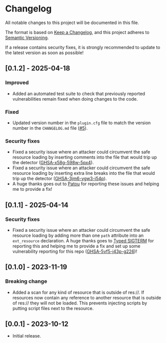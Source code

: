 # Changelog
All notable changes to this project will be documented in this file.

The format is based on [Keep a Changelog](https://keepachangelog.com/en/1.0.0/),
and this project adheres to [Semantic Versioning](https://semver.org/spec/v2.0.0.html).

If a release contains security fixes, it is strongly recommended to update to the latest version as soon as possible!

## [0.1.2] - 2025-04-18
### Improved
- Added an automated test suite to check that previously reported vulnerabilities remain fixed when doing changes to the code.

### Fixed
- Updated version number in the `plugin.cfg` file to match the version number in the `CHANGELOG.md` file ([#5](https://github.com/derkork/godot-safe-resource-loader/issues/5)).

### Security fixes 
- Fixed a security issue where an attacker could circumvent the safe resource loading by inserting comments into the file that would trip up the detector ([GHSA-x58g-598w-5px4](https://github.com/derkork/godot-safe-resource-loader/security/advisories/GHSA-x58g-598w-5px4)). 
- Fixed a security issue where an attacker could circumvent the safe resource loading by inserting extra line breaks into the file that would trip up the detector ([GHSA-3jm6-vgw3-j54p](https://github.com/derkork/godot-safe-resource-loader/security/advisories/GHSA-3jm6-vgw3-j54p)).
- A huge thanks goes out to [Patou](https://github.com/xorblo-doitus) for reporting these issues and helping me to provide a fix!

## [0.1.1] - 2025-04-14
### Security fixes
- Fixed a security issue where an attacker could circumvent the safe resource loading by adding more than one `path` attribute into an `ext_resource` declaration. A huge thanks goes to [Typed SIGTERM](https://github.com/typed-sigterm) for reporting this and helping me to provide a fix and set up some vulnerability reporting for this repo ([GHSA-5vf5-j43p-g226](https://github.com/derkork/godot-safe-resource-loader/security/advisories/GHSA-5vf5-j43p-g226))!


## [0.1.0] - 2023-11-19
### Breaking change
- Added a scan for any kind of resource that is outside of res://. If resources now contain any reference to another resource that is outside of res:// they will not be loaded. This prevents injecting scripts by putting script files next to the resource. 

## [0.0.1] - 2023-10-12
- Initial release.
